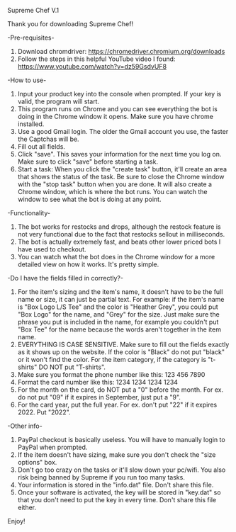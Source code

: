 Supreme Chef V.1

Thank you for downloading Supreme Chef!


-Pre-requisites-

1. Download chromdriver: https://chromedriver.chromium.org/downloads
2. Follow the steps in this helpful YouTube video I found: https://www.youtube.com/watch?v=dz59GsdvUF8

-How to use-

1. Input your product key into the console when prompted. If your key is valid, the program will start. 
2. This program runs on Chrome and you can see everything the bot is doing in the Chrome window it opens. Make sure you have chrome installed.
3. Use a good Gmail login. The older the Gmail account you use, the faster the Captchas will be. 
4. Fill out all fields.
5. Click "save". This saves your information for the next time you log on. Make sure to click "save" before starting a task.
6. Start a task: When you click the "create task" button, it'll create an area that shows the status of the task. Be sure to close the Chrome window with the "stop task" button when you are done.
It will also create a Chrome window, which is where the bot runs. You can watch the window to see what the bot is doing at any point.


-Functionality-

1. The bot works for restocks and drops, although the restock feature is not very functional due to the fact that restocks sellout in milliseconds.
2. The bot is actually extremely fast, and beats other lower priced bots I have used to checkout.
3. You can watch what the bot does in the Chrome window for a more detailed view on how it works. It's pretty simple.


-Do I have the fields filled in correctly?-

1. For the item's sizing and the item's name, it doesn't have to be the full name or size, it can just be partial text. For example: if the item's name is "Box Logo L/S Tee" and the color
is "Heather Grey", you could put "Box Logo" for the name, and "Grey" for the size. Just make sure the phrase you put is included in the name, for example you couldn't put "Box Tee"
for the name because the words aren't together in the item name. 
2. EVERYTHING IS CASE SENSITIVE. Make sure to fill out the fields exactly as it shows up on the website. If the color is "Black" do not put "black" or it won't find the color. For the item
category, if the category is "t-shirts" DO NOT put "T-shirts".
3. Make sure you format the phone number like this: 123 456 7890
4. Format the card number like this: 1234 1234 1234 1234
5. For the month on the card, do NOT put a "0" before the month. For ex. do not put "09" if it expires in September, just put a "9".
5. For the card year, put the full year. For ex. don't put "22" if it expires 2022. Put "2022".


-Other info-

1. PayPal checkout is basically useless. You will have to manually login to PayPal when prompted.
2. If the item doesn't have sizing, make sure you don't check the "size options" box. 
3. Don't go too crazy on the tasks or it'll slow down your pc/wifi. You also risk being banned by Supreme if you run too many tasks.
4. Your information is stored in the "info.dat" file. Don't share this file.
5. Once your software is activated, the key will be stored in "key.dat" so that you don't need to put the key in every time. Don't share this file either.

Enjoy!
